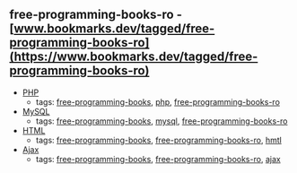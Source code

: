 free-programming-books-ro - [www.bookmarks.dev/tagged/free-programming-books-ro](https://www.bookmarks.dev/tagged/free-programming-books-ro)
---
* [PHP](http://php.punctsivirgula.ro)
    * tags: [free-programming-books](../tagged/free-programming-books.md), [php](../tagged/php.md), [free-programming-books-ro](../tagged/free-programming-books-ro.md)
* [MySQL](http://profs.info.uaic.ro/~busaco/teach/courses/net/docs/mysql-ro.pdf)
    * tags: [free-programming-books](../tagged/free-programming-books.md), [mysql](../tagged/mysql.md), [free-programming-books-ro](../tagged/free-programming-books-ro.md)
* [HTML](http://tutorialehtml.com/ro/introducere-in-html/)
    * tags: [free-programming-books](../tagged/free-programming-books.md), [free-programming-books-ro](../tagged/free-programming-books-ro.md), [hmtl](../tagged/hmtl.md)
* [Ajax](http://etutoriale.ro/articles/1483/1/Tutorial-Ajax/)
    * tags: [free-programming-books](../tagged/free-programming-books.md), [free-programming-books-ro](../tagged/free-programming-books-ro.md), [ajax](../tagged/ajax.md)
